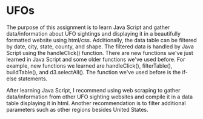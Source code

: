 # UFOs
The purpose of this assignment is to learn Java Script and gather data/information about UFO sightings and displaying it in a beautifully formatted website using html/css. Additionally, the data table can be filtered by date, city, state, county, and shape. The filtered data is handled by Java Script using the handleClick() function. There are new functions we've just learned in Java Script and some older functions we've used before. For example, new functions we learned are handleClick(), filterTable(), buildTable(), and d3.selectAll(). The function we've used before is the if-else statements. 

After learning Java Script, I recommend using web scraping to gather data/information from other UFO sighting websites and compile it in a data table displaying it in html. Another recommendation is to filter additional parameters such as other regions besides United States.
